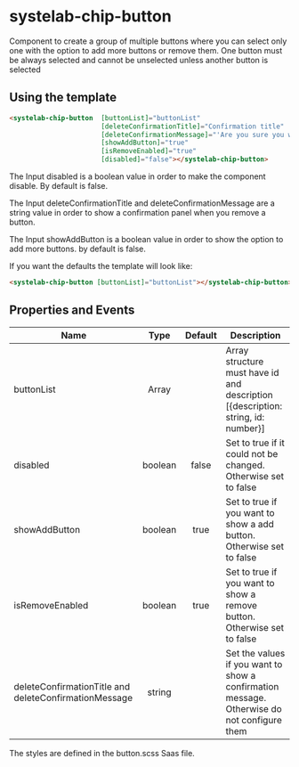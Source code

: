 # systelab-chip-button

Component to create a group of multiple buttons where you can select only one with the option to add more buttons or remove them.
One button must be always selected and cannot be unselected unless another button is selected

## Using the template

```html
<systelab-chip-button  [buttonList]="buttonList" 
                       [deleteConfirmationTitle]="Confirmation title" 
                       [deleteConfirmationMessage]="'Are you sure you want to continue?'" 
                       [showAddButton]="true"
                       [isRemoveEnabled]="true"
                       [disabled]="false"></systelab-chip-button>
```

The Input disabled is a boolean value in order to make the component disable. By default is false.

The Input deleteConfirmationTitle and deleteConfirmationMessage are a string value in order to show a confirmation panel when you remove a button.

The Input showAddButton is a boolean value in order to show the option to add more buttons. by default is false.

If you want the defaults the template will look like:

```html
<systelab-chip-button [buttonList]="buttonList"></systelab-chip-button>
```

## Properties and Events

| Name | Type | Default | Description |
| ---- |:----:|:-------:| ----------- |
| buttonList| Array  |  | Array structure must have id and description [{description: string, id: number}] |
| disabled | boolean | false | Set to true if it could not be changed. Otherwise set to false |
| showAddButton | boolean | true | Set to true if you want to show a add button. Otherwise set to false |
| isRemoveEnabled | boolean | true | Set to true if you want to show a remove button. Otherwise set to false |
| deleteConfirmationTitle and deleteConfirmationMessage | string |  | Set the values if you want to show a confirmation message. Otherwise do not configure them |

The styles are defined in the button.scss Saas file.

